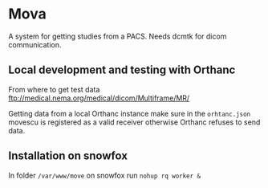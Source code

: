 # Mova

A system for getting studies from a PACS. Needs dcmtk for dicom communication.


## Local development and testing with Orthanc
From where to get test data
ftp://medical.nema.org/medical/dicom/Multiframe/MR/

Getting data from a local Orthanc instance make sure in the `orhtanc.json`
movescu is registered as a valid receiver otherwise Orthanc refuses to send
data.

## Installation on snowfox
In folder `/var/www/move` on snowfox run
``` nohup rq worker & ```